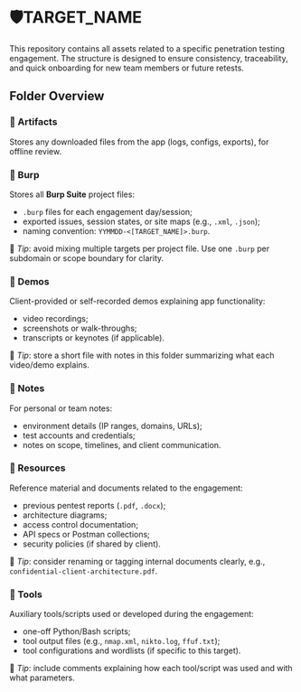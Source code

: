 # 🛡️TARGET_NAME

This repository contains all assets related to a specific penetration testing engagement. The structure is designed to ensure consistency, traceability, and quick onboarding for new team members or future retests.

## Folder Overview

### 📁 Artifacts

Stores any downloaded files from the app (logs, configs, exports), for offline review.

### 📁 Burp

Stores all **Burp Suite** project files:

- `.burp` files for each engagement day/session;
- exported issues, session states, or site maps (e.g., `.xml`, `.json`);
- naming convention: `YYMMDD-<[TARGET_NAME]>.burp`.

📌 *Tip*: avoid mixing multiple targets per project file. Use one `.burp` per subdomain or scope boundary for clarity.

### 📁 Demos

Client-provided or self-recorded demos explaining app functionality:

- video recordings;
- screenshots or walk-throughs;
- transcripts or keynotes (if applicable).

📌 *Tip*: store a short file with notes in this folder summarizing what each video/demo explains.

### 📁 Notes

For personal or team notes:

- environment details (IP ranges, domains, URLs);
- test accounts and credentials;
- notes on scope, timelines, and client communication.

### 📁 Resources

Reference material and documents related to the engagement:

- previous pentest reports (`.pdf`, `.docx`);
- architecture diagrams;
- access control documentation;
- API specs or Postman collections;
- security policies (if shared by client).

📌 *Tip*: consider renaming or tagging internal documents clearly, e.g., `confidential-client-architecture.pdf`.

### 📁 Tools

Auxiliary tools/scripts used or developed during the engagement:

- one-off Python/Bash scripts;
- tool output files (e.g., `nmap.xml`, `nikto.log`, `ffuf.txt`);
- tool configurations and wordlists (if specific to this target).

📌 *Tip*: include comments explaining how each tool/script was used and with what parameters.